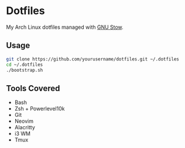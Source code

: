 # Dotfiles

My Arch Linux dotfiles managed with [GNU Stow](https://www.gnu.org/software/stow/).

## Usage

```bash
git clone https://github.com/yourusername/dotfiles.git ~/.dotfiles
cd ~/.dotfiles
./bootstrap.sh
```

## Tools Covered

- Bash
- Zsh + Powerlevel10k
- Git
- Neovim
- Alacritty
- i3 WM
- Tmux

